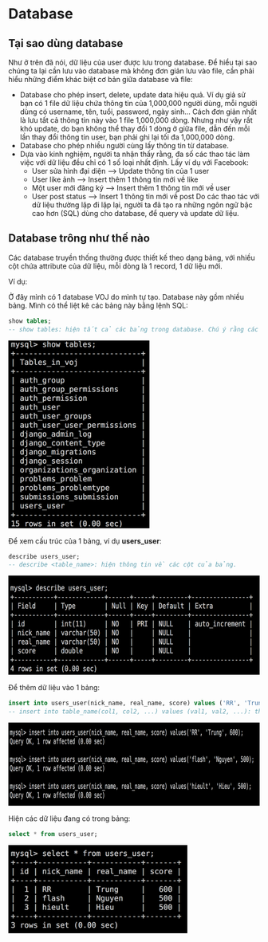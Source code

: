 # Database

## Tại sao dùng database

Như ở trên đã nói, dữ liệu của user được lưu trong database. Để hiểu tại sao chúng ta lại cần lưu vào database mà không đơn giản lưu vào file, cần phải hiểu những điểm khác biệt cơ bản giữa database và file:

* Database cho phép insert, delete, update data hiệu quả. Ví dụ giả sử bạn có 1 file dữ liệu chứa thông tin của 1,000,000 người dùng, mỗi người dùng có username, tên, tuổi, password, ngày sinh... Cách đơn giản nhất là lưu tất cả thông tin này vào 1 file 1,000,000 dòng. Nhưng như vậy rất khó update, do bạn không thể thay đổi 1 dòng ở giữa file, dẫn đến mỗi lần thay đổi thông tin user, bạn phải ghi lại tối đa 1,000,000 dòng.
* Database cho phép nhiều người cùng lấy thông tin từ database.
* Dựa vào kinh nghiệm, người ta nhận thấy rằng, đa số các thao tác làm việc với dữ liệu đều chỉ có 1 số loại nhất định. Lấy ví dụ với Facebook:
    - User sửa hình đại diện --> Update thông tin của 1 user
    - User like ảnh --> Insert thêm 1 thông tin mới về like
    - Một user mới đăng ký --> Insert thêm 1 thông tin mới về user
    - User post status --> Insert 1 thông tin mới về post
    Do các thao tác với dữ liệu thường lặp đi lặp lại, người ta đã tạo ra những ngôn ngữ bậc cao hơn (SQL) dùng cho database, để query và update dữ liệu.

## Database trông như thế nào

Các database truyền thống thường được thiết kế theo dạng bảng, với nhiều cột chứa attribute của dữ liệu, mỗi dòng là 1 record, 1 dữ liệu mới.

Ví dụ:

Ở đây mình có 1 database VOJ do mình tự tạo. Database này gồm nhiều bảng. Mình có thể liệt kê các bảng này bằng lệnh SQL:

```sql
show tables;
-- show tables: hiện tất cả các bảng trong database. Chú ý rằng các lệnh trong SQL là case insensitive.
```

<img src="./../../assets/img/database/table_list.png" alt="show tables" width="283px" height="377px" />

Để xem cấu trúc của 1 bảng, ví dụ __users_user__:

```sql
describe users_user;
-- describe <table_name>: hiện thông tin về các cột của bảng.
```

<img src="./../../assets/img/database/describe_table.png" alt="describe table" width="625px" height="199px" />

Để thêm dữ liệu vào 1 bảng:

```sql
insert into users_user(nick_name, real_name, score) values ('RR', 'Trung', 600);
-- insert into table_name(col1, col2, ...) values (val1, val2, ...): thêm 1 record vào bảng
```

<img src="./../../assets/img/database/insert.png" alt="describe table" width="833px" height="167px" />

Hiện các dữ liệu đang có trong bảng:

```sql
select * from users_user;
```

<img src="./../../assets/img/database/select.png" alt="describe table" width="359px" height="177px" />

